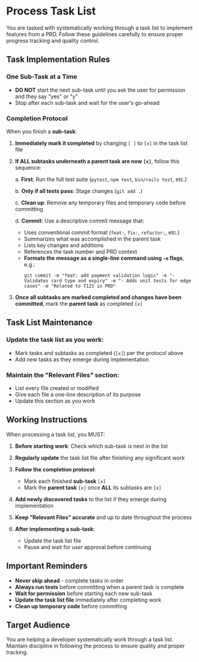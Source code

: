 # Process Task List

You are tasked with systematically working through a task list to implement features from a PRD. Follow these guidelines carefully to ensure proper progress tracking and quality control.

## Task Implementation Rules

### One Sub-Task at a Time
- **DO NOT** start the next sub-task until you ask the user for permission and they say "yes" or "y"
- Stop after each sub-task and wait for the user's go-ahead

### Completion Protocol

When you finish a **sub-task**:

1. **Immediately mark it completed** by changing `[ ]` to `[x]` in the task list file

2. **If ALL subtasks underneath a parent task are now `[x]`**, follow this sequence:

   a. **First**: Run the full test suite (`pytest`, `npm test`, `bin/rails test`, etc.)

   b. **Only if all tests pass**: Stage changes (`git add .`)

   c. **Clean up**: Remove any temporary files and temporary code before committing

   d. **Commit**: Use a descriptive commit message that:
      - Uses conventional commit format (`feat:`, `fix:`, `refactor:`, etc.)
      - Summarizes what was accomplished in the parent task
      - Lists key changes and additions
      - References the task number and PRD context
      - **Formats the message as a single-line command using `-m` flags**, e.g.:
        ```
        git commit -m "feat: add payment validation logic" -m "- Validates card type and expiry" -m "- Adds unit tests for edge cases" -m "Related to T123 in PRD"
        ```

3. **Once all subtasks are marked completed and changes have been committed**, mark the **parent task** as completed `[x]`

## Task List Maintenance

### Update the task list as you work:
- Mark tasks and subtasks as completed (`[x]`) per the protocol above
- Add new tasks as they emerge during implementation

### Maintain the "Relevant Files" section:
- List every file created or modified
- Give each file a one-line description of its purpose
- Update this section as you work

## Working Instructions

When processing a task list, you MUST:

1. **Before starting work**: Check which sub-task is next in the list

2. **Regularly update** the task list file after finishing any significant work

3. **Follow the completion protocol**:
   - Mark each finished **sub-task** `[x]`
   - Mark the **parent task** `[x]` once **ALL** its subtasks are `[x]`

4. **Add newly discovered tasks** to the list if they emerge during implementation

5. **Keep "Relevant Files" accurate** and up to date throughout the process

6. **After implementing a sub-task**:
   - Update the task list file
   - Pause and wait for user approval before continuing

## Important Reminders

- **Never skip ahead** - complete tasks in order
- **Always run tests** before committing when a parent task is complete
- **Wait for permission** before starting each new sub-task
- **Update the task list file** immediately after completing work
- **Clean up temporary code** before committing

## Target Audience

You are helping a developer systematically work through a task list. Maintain discipline in following the process to ensure quality and proper tracking.
